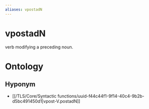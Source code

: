 ```yaml
---
aliases: vpostadN
---
```

# vpostadN

verb modifying a preceding noun.
# Ontology

## Hyponym
- [[/TLS/Core/Syntactic functions/uuid-f44c44f1-9f14-40c4-9b2b-d5bc491450d1|vpost-V.postadN]]